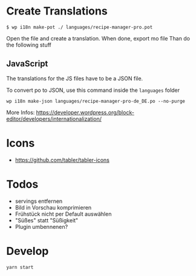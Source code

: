 # Create Translations

`$ wp i18n make-pot ./ languages/recipe-manager-pro.pot`

Open the file and create a translation.
When done, export mo file
Than do the following stuff

## JavaScript

The translations for the JS files have to be a JSON file.

To convert po to JSON, use this command inside the `languages` folder

`wp i18n make-json languages/recipe-manager-pro-de_DE.po --no-purge`

More Infos: https://developer.wordpress.org/block-editor/developers/internationalization/

# Icons

- https://github.com/tabler/tabler-icons

# Todos

- servings entfernen
- Bild in Vorschau komprimieren
- Frühstück nicht per Default auswählen
- "Süßes" statt "Süßigkeit"
- Plugin umbennenen?

# Develop

`yarn start`
